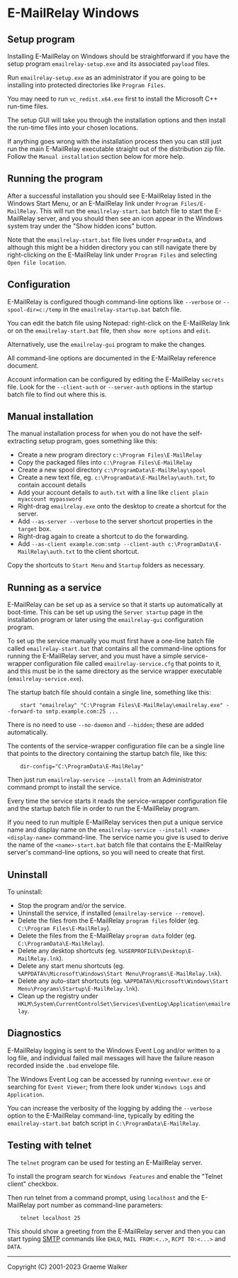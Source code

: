 E-MailRelay Windows
===================

Setup program
-------------
Installing E-MailRelay on Windows should be straightforward if you have the
setup program `emailrelay-setup.exe` and its associated `payload` files.

Run `emailrelay-setup.exe` as an administrator if you are going to be installing
into protected directories like `Program Files`.

You may need to run `vc_redist.x64.exe` first to install the Microsoft C++
run-time files.

The setup GUI will take you through the installation options and then install
the run-time files into your chosen locations.

If anything goes wrong with the installation process then you can still just
run the main E-MailRelay executable straight out of the distribution zip file.
Follow the `Manual installation` section below for more help.

Running the program
-------------------
After a successful installation you should see E-MailRelay listed in the Windows
Start Menu, or an E-MailRelay link under `Program Files/E-MailRelay`. This will
run the `emailrelay-start.bat` batch file to start the E-MailRelay server, and
you should then see an icon appear in the Windows system tray under the "Show
hidden icons" button.

Note that the `emailrelay-start.bat` file lives under `ProgramData`, and although
this might be a hidden directory you can still navigate there by right-clicking
on the E-MailRelay link under `Program Files` and selecting `Open file location`.

Configuration
-------------
E-MailRelay is configured though command-line options like `--verbose` or
`--spool-dir=c:/temp` in the `emailrelay-startup.bat` batch file.

You can edit the batch file using Notepad: right-click on the E-MailRelay link
or on the `emailrelay-start.bat` file, then `show more options` and `edit`.

Alternatively, use the `emailrelay-gui` program to make the changes.

All command-line options are documented in the E-MailRelay reference document.

Account information can be configured by editing the E-MailRelay `secrets` file.
Look for the `--client-auth` or `--server-auth` options in the startup batch
file to find out where this is.

Manual installation
-------------------
The manual installation process for when you do not have the self-extracting
setup program, goes something like this:

* Create a new program directory `c:\Program Files\E-MailRelay`
* Copy the packaged files into `c:\Program Files\E-MailRelay`
* Create a new spool directory `c:\ProgramData\E-MailRelay\spool`
* Create a new text file, eg. `c:\ProgramData\E-MailRelay\auth.txt`, to contain account details
* Add your account details to `auth.txt` with a line like `client plain myaccount mypassword`
* Right-drag `emailrelay.exe` onto the desktop to create a shortcut for the server.
* Add `--as-server --verbose` to the server shortcut properties in the `target` box.
* Right-drag again to create a shortcut to do the forwarding.
* Add `--as-client example.com:smtp --client-auth c:\ProgramData\E-MailRelay\auth.txt` to the client shortcut.

Copy the shortcuts to `Start Menu` and `Startup` folders as necessary.

Running as a service
--------------------
E-MailRelay can be set up as a service so that it starts up automatically at
boot-time. This can be set up using the `Server startup` page in the installation
program or later using the `emailrelay-gui` configuration program.

To set up the service manually you must first have a one-line batch file called
`emailrelay-start.bat` that contains all the command-line options for running
the E-MailRelay server, and you must have a simple service-wrapper configuration
file called `emailrelay-service.cfg` that points to it, and this must be in the
same directory as the service wrapper executable (`emailrelay-service.exe`).

The startup batch file should contain a single line, something like this:

        start "emailrelay" "C:\Program Files\E-MailRelay\emailrelay.exe" --forward-to smtp.example.com:25 ...

There is no need to use `--no-daemon` and `--hidden`; these are added
automatically.

The contents of the service-wrapper configuration file can be a single
line that points to the directory containing the startup batch file,
like this:

        dir-config="C:\ProgramData\E-MailRelay"

Then just run `emailrelay-service --install` from an Administrator command
prompt to install the service.

Every time the service starts it reads the service-wrapper configuration file
and the startup batch file in order to run the E-MailRelay program.

If you need to run multiple E-MailRelay services then put a unique service
name and display name on the `emailrelay-service --install <name> <display-name>`
command-line. The service name you give is used to derive the name of the
`<name>-start.bat` batch file that contains the E-MailRelay server's
command-line options, so you will need to create that first.

Uninstall
---------
To uninstall:

* Stop the program and/or the service.
* Uninstall the service, if installed (`emailrelay-service --remove`).
* Delete the files from the E-MailRelay `program files` folder (eg. `C:\Program Files\E-MailRelay`).
* Delete the files from the E-MailRelay `program data` folder (eg. `C:\ProgramData\E-MailRelay`).
* Delete any desktop shortcuts (eg. `%USERPROFILE%\Desktop\E-MailRelay.lnk`).
* Delete any start menu shortcuts (eg. `%APPDATA%\Microsoft\Windows\Start Menu\Programs\E-MailRelay.lnk`).
* Delete any auto-start shortcuts (eg. `%APPDATA%\Microsoft\Windows\Start Menu\Programs\Startup\E-MailRelay.lnk`).
* Clean up the registry under `HKLM\System\CurrentControlSet\Services\EventLog\Application\emailrelay`.

Diagnostics
-----------
E-MailRelay logging is sent to the Windows Event Log and/or written to a log
file, and individual failed mail messages will have the failure reason recorded
inside the `.bad` envelope file.

The Windows Event Log can be accessed by running `eventvwr.exe` or searching for
`Event Viewer`; from there look under `Windows Logs` and `Application`.

You can increase the verbosity of the logging by adding the `--verbose` option
to the E-MailRelay command-line, typically by editing the `emailrelay-start.bat`
batch script in `C:\ProgramData\E-MailRelay`.

Testing with telnet
-------------------
The `telnet` program can be used for testing an E-MailRelay server.

To install the program search for `Windows Features` and enable the "Telnet
client" checkbox.

Then run telnet from a command prompt, using `localhost` and the E-MailRelay
port number as command-line parameters:

        telnet localhost 25

This should show a greeting from the E-MailRelay server and then you can
start typing [SMTP][] commands like `EHLO`, `MAIL FROM:<..>`, `RCPT TO:<...>`
and `DATA`.





[SMTP]: https://en.wikipedia.org/wiki/Simple_Mail_Transfer_Protocol

_____________________________________
Copyright (C) 2001-2023 Graeme Walker

